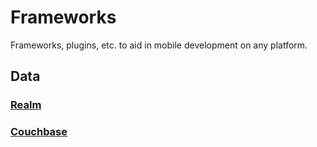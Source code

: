 # Frameworks

Frameworks, plugins, etc. to aid in mobile development on any platform.

## Data

### [Realm](https://realm.io/)

### [Couchbase](https://www.couchbase.com/)